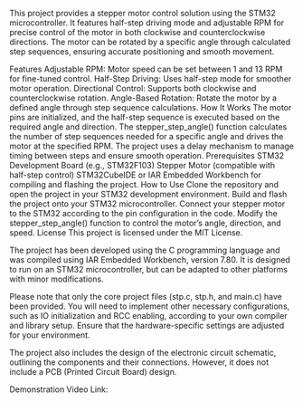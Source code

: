 This project provides a stepper motor control solution using the STM32 microcontroller. It features half-step driving mode and adjustable RPM for precise control of the motor in both clockwise and counterclockwise directions. The motor can be rotated by a specific angle through calculated step sequences, ensuring accurate positioning and smooth movement.

Features
Adjustable RPM: Motor speed can be set between 1 and 13 RPM for fine-tuned control.
Half-Step Driving: Uses half-step mode for smoother motor operation.
Directional Control: Supports both clockwise and counterclockwise rotation.
Angle-Based Rotation: Rotate the motor by a defined angle through step sequence calculations.
How It Works
The motor pins are initialized, and the half-step sequence is executed based on the required angle and direction.
The stepper_step_angle() function calculates the number of step sequences needed for a specific angle and drives the motor at the specified RPM.
The project uses a delay mechanism to manage timing between steps and ensure smooth operation.
Prerequisites
STM32 Development Board (e.g., STM32F103)
Stepper Motor (compatible with half-step control)
STM32CubeIDE or IAR Embedded Workbench for compiling and flashing the project.
How to Use
Clone the repository and open the project in your STM32 development environment.
Build and flash the project onto your STM32 microcontroller.
Connect your stepper motor to the STM32 according to the pin configuration in the code.
Modify the stepper_step_angle() function to control the motor’s angle, direction, and speed.
License
This project is licensed under the MIT License.

The project has been developed using the C programming language and was compiled using IAR Embedded Workbench, version 7.80. It is designed to run on an STM32 microcontroller, but can be adapted to other platforms with minor modifications.

Please note that only the core project files (stp.c, stp.h, and main.c) have been provided. You will need to implement other necessary configurations, such as IO initialization and RCC enabling, according to your own compiler and library setup. Ensure that the hardware-specific settings are adjusted for your environment.

The project also includes the design of the electronic circuit schematic, outlining the components and their connections. However, it does not include a PCB (Printed Circuit Board) design.

Demonstration Video Link: